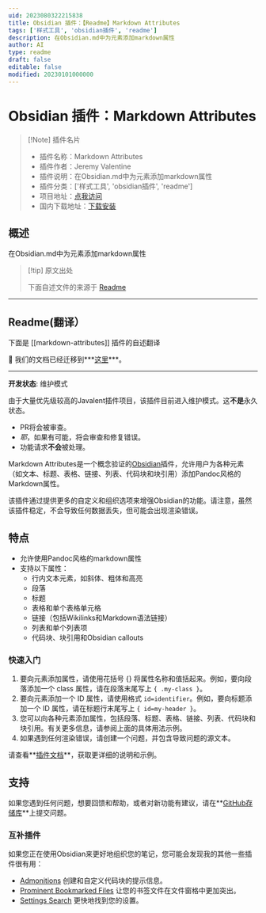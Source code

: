 ```yaml
---
uid: 2023080322215838
title: Obsidian 插件：【Readme】Markdown Attributes
tags: ['样式工具', 'obsidian插件', 'readme']
description: 在Obsidian.md中为元素添加markdown属性
author: AI
type: readme
draft: false
editable: false
modified: 20230101000000
---
```


# Obsidian 插件：Markdown Attributes

> [!Note] 插件名片
> - 插件名称：Markdown Attributes
> - 插件作者：Jeremy Valentine
> - 插件说明：在Obsidian.md中为元素添加markdown属性
> - 插件分类：['样式工具', 'obsidian插件', 'readme']
> - 项目地址：[点我访问](https://github.com/javalent/markdown-attributes)
> - 国内下载地址：[下载安装](https://pkmer.cn/products/plugin/pluginMarket/?markdown-attributes)

## 概述

在Obsidian.md中为元素添加markdown属性



> [!tip] 原文出处
> 
>下面自述文件的来源于 [Readme](https://ghproxy.net/https://raw.githubusercontent.com/javalent/markdown-attributes/main/README.md)
> 

---

## Readme(翻译）

下面是 [[markdown-attributes]] 插件的自述翻译


🥇 我们的文档已经迁移到***[这里](https://plugins.javalent.com/attributes)***。



---

**开发状态**: 维护模式

由于大量优先级较高的Javalent插件项目，该插件目前进入维护模式。这**不是**永久状态。
- PR将会被审查。
- *耶*，如果有可能，将会审查和修复错误。
- 功能请求**不会**被处理。

Markdown Attributes是一个概念验证的[Obsidian](https://obsidian.md/)插件，允许用户为各种元素（如文本、标题、表格、链接、列表、代码块和块引用）添加Pandoc风格的Markdown属性。

该插件通过提供更多的自定义和组织选项来增强Obsidian的功能。请注意，虽然该插件稳定，不会导致任何数据丢失，但可能会出现渲染错误。
## 特点
- 允许使用Pandoc风格的markdown属性
- 支持以下属性：
   - 行内文本元素，如斜体、粗体和高亮
   - 段落
   - 标题
   - 表格和单个表格单元格
   - 链接（包括Wikilinks和Markdown语法链接）
   - 列表和单个列表项
   - 代码块、块引用和Obsidian callouts

### 快速入门

1. 要向元素添加属性，请使用花括号 {} 将属性名称和值括起来。例如，要向段落添加一个 class 属性，请在段落末尾写上 `{ .my-class }`。
2. 要向元素添加一个 ID 属性，请使用格式 `id=identifier`。例如，要向标题添加一个 ID 属性，请在标题行末尾写上 `{ id=my-header }`。
3. 您可以向各种元素添加属性，包括段落、标题、表格、链接、列表、代码块和块引用。有关更多信息，请参阅上面的具体用法示例。
4. 如果遇到任何渲染错误，请创建一个问题，并包含导致问题的源文本。

请查看**[插件文档](https://plugins.javalent.com/attributes)**，获取更详细的说明和示例。

## 支持

如果您遇到任何问题，想要回馈和帮助，或者对新功能有建议，请在**[GitHub存储库](https://github.com/javalent/markdown-attributes/issues?q=is%3Aissue+is%3Aopen+sort%3Aupdated-desc)**上提交问题。

### 互补插件

如果您正在使用Obsidian来更好地组织您的笔记，您可能会发现我的其他一些插件很有用：

- [Admonitions](https://github.com/javalent/admonitions) 创建和自定义代码块的提示信息。
- [Prominent Bookmarked Files](https://github.com/javalent/prominent-files) 让您的书签文件在文件窗格中更加突出。
- [Settings Search](https://github.com/javalent/settings-search) 更快地找到您的设置。



